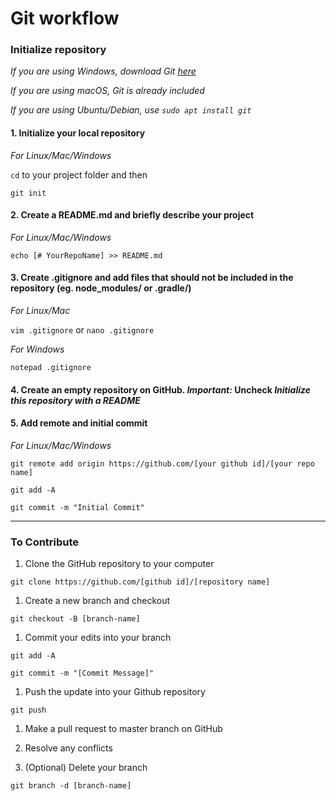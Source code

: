 # Git workflow

### Initialize repository

*_If you are using Windows, download Git [here](https://git-scm.com/downloads)_*

*_If you are using macOS, Git is already included_*

*_If you are using Ubuntu/Debian, use `sudo apt install git`_*

#### 1. Initialize your local repository

  _For Linux/Mac/Windows_

  `cd` to your project folder and then
  
  `git init`

#### 2. Create a README.md and briefly describe your project

  _For Linux/Mac/Windows_

  `echo [# YourRepoName] >> README.md`
  
#### 3. Create .gitignore and add files that should not be included in the repository (eg. node_modules/ or .gradle/)

  _For Linux/Mac_
  
  `vim .gitignore` or `nano .gitignore`
  
  _For Windows_
  
  `notepad .gitignore`

#### 4. Create an empty repository on GitHub. *Important:* Uncheck _Initialize this repository with a README_

#### 5. Add remote and initial commit

  _For Linux/Mac/Windows_
  
  `git remote add origin https://github.com/[your github id]/[your repo name]`

  `git add -A`

  `git commit -m "Initial Commit"`

---------

### To Contribute

1. Clone the GitHub repository to your computer

  `git clone https://github.com/[github id]/[repository name]`

1. Create a new branch and checkout

  `git checkout -B [branch-name]`

1. Commit your edits into your branch

  `git add -A`

  `git commit -m "[Commit Message]"`

1. Push the update into your Github repository
  
  `git push`

1. Make a pull request to master branch on GitHub

1. Resolve any conflicts

1. (Optional) Delete your branch

  `git branch -d [branch-name]`
